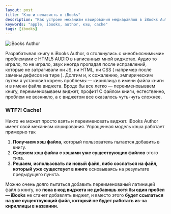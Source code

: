 ```yaml
---
layout: post
title: "Кэш и ненависть в iBooks"
description: "Как устроен механизм кэширования медиафайлов в iBooks Author"
keywords: "apple, ibooks, author, кэш, cache" 
tags: [ibooks]
---
```


<img class="img-center" src="http://31808.selcdn.ru/it-prm/pics/hero_ibooks_author.png" alt="iBooks Author">

Разрабатывая книгу в iBooks Author, я столкнулись с «необъяснимыми» проблемами с HTML5 AUDIO в написанных мной виджетах. Аудио то играло, то не играло, звук иногда пропадал после исправлений, которые не затрагивали ни JS, ни HTML, ни CSS ( например после замены дефисов на тире ). Долгим и, к сожалению, эмпирическим путем я установил корень проблемы — кириллица в имени файла книги и в имени файла виджета. Вроде бы все легко — переименовываем книгу, переименовываем виджет, профит! С файлом книги, естественно, проблем не возникло, а с виджетом все оказалось чуть-чуть сложнее.


### WTF?! Cache!

Никто не может просто взять и переименовать виджет. iBooks Author имеет свой механизм кэширования. Упрощенная модель кэша работает примерно так


<ol> 
<li><b>Получаем хэш файла</b>, который пользователь пытается добавить в книгу.</li>
<li><b>Сверяем хэш файла с хэшами уже существующих файлов</b> этого типа. </li>
<li><b>Решаем, использовать ли новый файл, либо сослаться на файл, который уже существует в книге</b> основываясь на результате предыдущего пункта.</li>
</ol>
 
Можно очень долго пытаться добавить переименованый латиницей файл в книгу, но **пока в код виджета не добавишь хотя бы один пробел — iBooks** не станет добавлять виджет, и вместо этого **будет ссылаться на уже существующий файл, который не будет работать из-за кириллицы в названии.**